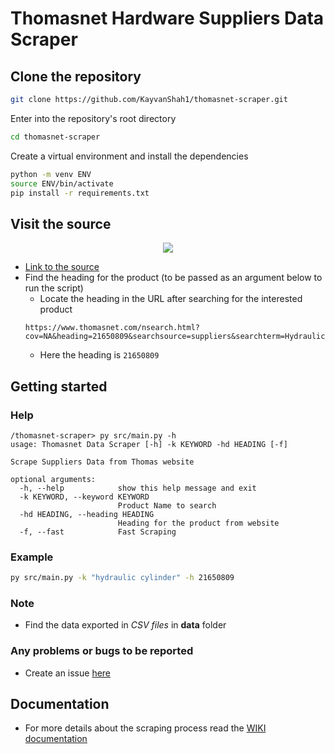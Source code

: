 # Thomasnet Hardware Suppliers Data Scraper

## Clone the repository
```bash
git clone https://github.com/KayvanShah1/thomasnet-scraper.git
```
Enter into the repository's root directory
```bash
cd thomasnet-scraper
```
Create a virtual environment and install the dependencies
```bash
python -m venv ENV
source ENV/bin/activate
pip install -r requirements.txt
```

## Visit the source
<div align='center'>
  <img src='https://qusathermal.com/wp-content/uploads/2018/06/Thomas_Net_Logo_Simple_2_SMALL.jpg'></img>
</div>

 - [Link to the source](https://www.thomasnet.com/)
 - Find the heading for the product (to be passed as an argument below to run the script)
    - Locate the heading in the URL after searching for the interested product
    ```
    https://www.thomasnet.com/nsearch.html?cov=NA&heading=21650809&searchsource=suppliers&searchterm=Hydraulic+Cylinders&searchx=true&what=Hydraulic+Cylinders&which=prod
    ```
    - Here the heading is `21650809`

## Getting started
### Help
```
/thomasnet-scraper> py src/main.py -h                             
usage: Thomasnet Data Scraper [-h] -k KEYWORD -hd HEADING [-f]

Scrape Suppliers Data from Thomas website

optional arguments:
  -h, --help            show this help message and exit
  -k KEYWORD, --keyword KEYWORD
                        Product Name to search
  -hd HEADING, --heading HEADING
                        Heading for the product from website
  -f, --fast            Fast Scraping
```
### Example
```bash
py src/main.py -k "hydraulic cylinder" -h 21650809
```

### Note
- Find the data exported in *CSV files* in **data** folder

### Any problems or bugs to be reported
- Create an issue [here](https://github.com/KayvanShah1/thomasnet-scraper/issues)

## Documentation
- For more details about the scraping process read the [WIKI documentation](https://github.com/KayvanShah1/thomasnet-scraper/wiki)
